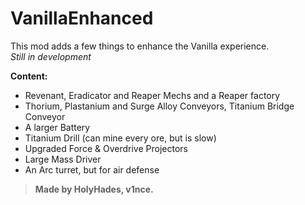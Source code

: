 # VanillaEnhanced

This mod adds a few things to enhance the Vanilla experience.  
*Still in development*

**Content:**

- Revenant, Eradicator and Reaper Mechs and a Reaper factory
- Thorium, Plastanium and Surge Alloy Conveyors, Titanium Bridge Conveyor
- A larger Battery
- Titanium Drill (can mine every ore, but is slow)
- Upgraded Force & Overdrive Projectors
- Large Mass Driver
- An Arc turret, but for air defense

> **Made by HolyHades, v1nce.**
